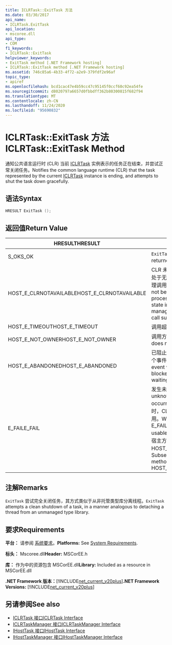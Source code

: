 ```yaml
---
title: ICLRTask::ExitTask 方法
ms.date: 03/30/2017
api_name:
- ICLRTask.ExitTask
api_location:
- mscoree.dll
api_type:
- COM
f1_keywords:
- ICLRTask::ExitTask
helpviewer_keywords:
- ExitTask method [.NET Framework hosting]
- ICLRTask::ExitTask method [.NET Framework hosting]
ms.assetid: 746c85a6-4b33-4f72-a2e9-379fdf2e96af
topic_type:
- apiref
ms.openlocfilehash: bcd1cac47e4b59cc47c95145f0ccf60c92ea54fe
ms.sourcegitcommit: d8020797a6657d0fbbdff362b80300815f682f94
ms.translationtype: MT
ms.contentlocale: zh-CN
ms.lasthandoff: 11/24/2020
ms.locfileid: "95690832"
---
```

# <a name="iclrtaskexittask-method"></a><span data-ttu-id="f301a-102">ICLRTask::ExitTask 方法</span><span class="sxs-lookup"><span data-stu-id="f301a-102">ICLRTask::ExitTask Method</span></span>

<span data-ttu-id="f301a-103">通知公共语言运行时 (CLR) 当前 [ICLRTask](iclrtask-interface.md) 实例表示的任务正在结束，并尝试正常关闭任务。</span><span class="sxs-lookup"><span data-stu-id="f301a-103">Notifies the common language runtime (CLR) that the task represented by the current [ICLRTask](iclrtask-interface.md) instance is ending, and attempts to shut the task down gracefully.</span></span>  
  
## <a name="syntax"></a><span data-ttu-id="f301a-104">语法</span><span class="sxs-lookup"><span data-stu-id="f301a-104">Syntax</span></span>  
  
```cpp  
HRESULT ExitTask ();  
```  
  
## <a name="return-value"></a><span data-ttu-id="f301a-105">返回值</span><span class="sxs-lookup"><span data-stu-id="f301a-105">Return Value</span></span>  
  
|<span data-ttu-id="f301a-106">HRESULT</span><span class="sxs-lookup"><span data-stu-id="f301a-106">HRESULT</span></span>|<span data-ttu-id="f301a-107">说明</span><span class="sxs-lookup"><span data-stu-id="f301a-107">Description</span></span>|  
|-------------|-----------------|  
|<span data-ttu-id="f301a-108">S_OK</span><span class="sxs-lookup"><span data-stu-id="f301a-108">S_OK</span></span>|<span data-ttu-id="f301a-109">`ExitTask` 已成功返回。</span><span class="sxs-lookup"><span data-stu-id="f301a-109">`ExitTask` returned successfully.</span></span>|  
|<span data-ttu-id="f301a-110">HOST_E_CLRNOTAVAILABLE</span><span class="sxs-lookup"><span data-stu-id="f301a-110">HOST_E_CLRNOTAVAILABLE</span></span>|<span data-ttu-id="f301a-111">CLR 未加载到进程中，或 CLR 处于无法运行托管代码或成功处理调用的状态。</span><span class="sxs-lookup"><span data-stu-id="f301a-111">The CLR has not been loaded into a process, or the CLR is in a state in which it cannot run managed code or process the call successfully.</span></span>|  
|<span data-ttu-id="f301a-112">HOST_E_TIMEOUT</span><span class="sxs-lookup"><span data-stu-id="f301a-112">HOST_E_TIMEOUT</span></span>|<span data-ttu-id="f301a-113">调用超时。</span><span class="sxs-lookup"><span data-stu-id="f301a-113">The call timed out.</span></span>|  
|<span data-ttu-id="f301a-114">HOST_E_NOT_OWNER</span><span class="sxs-lookup"><span data-stu-id="f301a-114">HOST_E_NOT_OWNER</span></span>|<span data-ttu-id="f301a-115">调用方不拥有该锁。</span><span class="sxs-lookup"><span data-stu-id="f301a-115">The caller does not own the lock.</span></span>|  
|<span data-ttu-id="f301a-116">HOST_E_ABANDONED</span><span class="sxs-lookup"><span data-stu-id="f301a-116">HOST_E_ABANDONED</span></span>|<span data-ttu-id="f301a-117">已阻止的线程或纤程正在等待某个事件时，该事件被取消。</span><span class="sxs-lookup"><span data-stu-id="f301a-117">An event was canceled while a blocked thread or fiber was waiting on it.</span></span>|  
|<span data-ttu-id="f301a-118">E_FAIL</span><span class="sxs-lookup"><span data-stu-id="f301a-118">E_FAIL</span></span>|<span data-ttu-id="f301a-119">发生未知的灾难性故障。</span><span class="sxs-lookup"><span data-stu-id="f301a-119">An unknown catastrophic failure occurred.</span></span> <span data-ttu-id="f301a-120">当方法返回 E_FAIL 时，CLR 在该进程内将不再可用。</span><span class="sxs-lookup"><span data-stu-id="f301a-120">When a method returns E_FAIL, the CLR is no longer usable within the process.</span></span> <span data-ttu-id="f301a-121">对宿主方法的后续调用会返回 HOST_E_CLRNOTAVAILABLE。</span><span class="sxs-lookup"><span data-stu-id="f301a-121">Subsequent calls to hosting methods return HOST_E_CLRNOTAVAILABLE.</span></span>|  
  
## <a name="remarks"></a><span data-ttu-id="f301a-122">注解</span><span class="sxs-lookup"><span data-stu-id="f301a-122">Remarks</span></span>  

 <span data-ttu-id="f301a-123">`ExitTask` 尝试完全关闭任务，其方式类似于从非托管类型库分离线程。</span><span class="sxs-lookup"><span data-stu-id="f301a-123">`ExitTask` attempts a clean shutdown of a task, in a manner analogous to detaching a thread from an unmanaged type library.</span></span>  
  
## <a name="requirements"></a><span data-ttu-id="f301a-124">要求</span><span class="sxs-lookup"><span data-stu-id="f301a-124">Requirements</span></span>  

 <span data-ttu-id="f301a-125">**平台：** 请参阅 [系统要求](../../get-started/system-requirements.md)。</span><span class="sxs-lookup"><span data-stu-id="f301a-125">**Platforms:** See [System Requirements](../../get-started/system-requirements.md).</span></span>  
  
 <span data-ttu-id="f301a-126">**标头：** Mscoree.dll</span><span class="sxs-lookup"><span data-stu-id="f301a-126">**Header:** MSCorEE.h</span></span>  
  
 <span data-ttu-id="f301a-127">**库：** 作为中的资源包含 MSCorEE.dll</span><span class="sxs-lookup"><span data-stu-id="f301a-127">**Library:** Included as a resource in MSCorEE.dll</span></span>  
  
 <span data-ttu-id="f301a-128">**.NET Framework 版本：**[!INCLUDE[net_current_v20plus](../../../../includes/net-current-v20plus-md.md)]</span><span class="sxs-lookup"><span data-stu-id="f301a-128">**.NET Framework Versions:** [!INCLUDE[net_current_v20plus](../../../../includes/net-current-v20plus-md.md)]</span></span>  
  
## <a name="see-also"></a><span data-ttu-id="f301a-129">另请参阅</span><span class="sxs-lookup"><span data-stu-id="f301a-129">See also</span></span>

- [<span data-ttu-id="f301a-130">ICLRTask 接口</span><span class="sxs-lookup"><span data-stu-id="f301a-130">ICLRTask Interface</span></span>](iclrtask-interface.md)
- [<span data-ttu-id="f301a-131">ICLRTaskManager 接口</span><span class="sxs-lookup"><span data-stu-id="f301a-131">ICLRTaskManager Interface</span></span>](iclrtaskmanager-interface.md)
- [<span data-ttu-id="f301a-132">IHostTask 接口</span><span class="sxs-lookup"><span data-stu-id="f301a-132">IHostTask Interface</span></span>](ihosttask-interface.md)
- [<span data-ttu-id="f301a-133">IHostTaskManager 接口</span><span class="sxs-lookup"><span data-stu-id="f301a-133">IHostTaskManager Interface</span></span>](ihosttaskmanager-interface.md)
